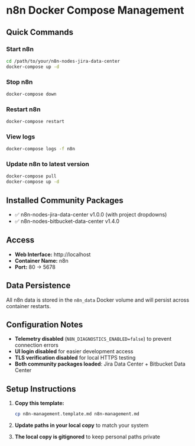 # n8n Docker Compose Management

## Quick Commands

### Start n8n
```bash
cd /path/to/your/n8n-nodes-jira-data-center
docker-compose up -d
```

### Stop n8n
```bash
docker-compose down
```

### Restart n8n
```bash
docker-compose restart
```

### View logs
```bash
docker-compose logs -f n8n
```

### Update n8n to latest version
```bash
docker-compose pull
docker-compose up -d
```

## Installed Community Packages
- ✅ n8n-nodes-jira-data-center v1.0.0 (with project dropdowns)
- ✅ n8n-nodes-bitbucket-data-center v1.4.0

## Access
- **Web Interface:** http://localhost
- **Container Name:** n8n  
- **Port:** 80 → 5678

## Data Persistence
All n8n data is stored in the `n8n_data` Docker volume and will persist across container restarts.

## Configuration Notes
- **Telemetry disabled** (`N8N_DIAGNOSTICS_ENABLED=false`) to prevent connection errors
- **UI login disabled** for easier development access
- **TLS verification disabled** for local HTTPS testing
- **Both community packages loaded**: Jira Data Center + Bitbucket Data Center

## Setup Instructions

1. **Copy this template:**
   ```bash
   cp n8n-management.template.md n8n-management.md
   ```

2. **Update paths in your local copy** to match your system

3. **The local copy is gitignored** to keep personal paths private

